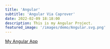```yaml
---
title: 'Angular'
subtitle: 'Angular Via Caprover'
date: 2022-02-09 18:18:00
description: This is my Angular Project.
featured_image: '/images/demo/Angular.svg.png'
---
```

[My Angular App](https://angular.pcservice.business)